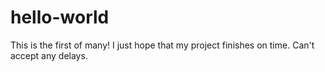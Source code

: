 # hello-world
This is the first of many!
I just hope that my project finishes on time. Can't accept any delays.
